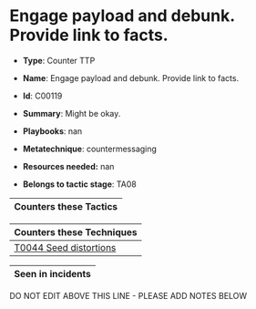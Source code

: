 # Engage payload and debunk. Provide link to facts. 

* **Type**: Counter TTP

* **Name**: Engage payload and debunk. Provide link to facts. 

* **Id**: C00119

* **Summary**: Might be okay. 

* **Playbooks**: nan

* **Metatechnique**: countermessaging

* **Resources needed:** nan

* **Belongs to tactic stage**: TA08


| Counters these Tactics |
| ---------------------- |



| Counters these Techniques |
| ------------------------- |
| [T0044 Seed distortions](../techniques/T0044.md) |



| Seen in incidents |
| ----------------- |


DO NOT EDIT ABOVE THIS LINE - PLEASE ADD NOTES BELOW